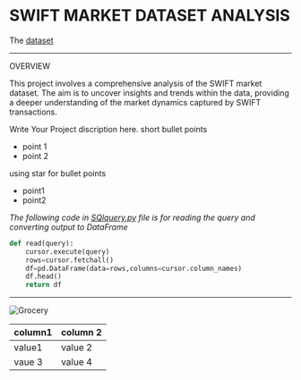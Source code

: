 # SWIFT MARKET DATASET ANALYSIS

The [dataset](https://github.com/DhruvTokas112/Sales-project/blob/main/SwiftMarket-data.sql)

---
OVERVIEW

This project involves a comprehensive analysis of the SWIFT market dataset. The aim is to uncover insights and trends within the data, providing a deeper understanding of the market dynamics captured by SWIFT transactions.

Write Your Project discription here.
short bullet points
- point 1
- point 2

using star for bullet points
* point1
* point2

_The following code in [SQlquery.py](https://github.com/DhruvTokas112/Sales-project/blob/main/SQLquery.py) file is for reading the query and converting output to DataFrame_
```python
def read(query):
    cursor.execute(query)
    rows=cursor.fetchall()
    df=pd.DataFrame(data=rows,columns=cursor.column_names)
    df.head()
    return df
```
***
![Grocery](https://5.imimg.com/data5/KQ/LQ/VE/SELLER-14757215/shopping-mall-construction.jpg)

| column1 | column 2|
|---------|---------|
| value1  | value 2 |
| vaue 3  | value 4 |


